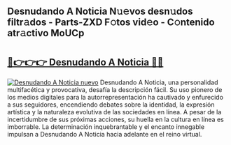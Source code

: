 ## Desnudando A Noticia N𝚞𝚎vos desn𝚞dos filtr𝚊dos - Parts-ZXD F𝚘tos vid𝚎o - C𝚘ntenido atr𝚊ctivo MoUCp

# <h2><a href="http://mb0ef0.tromn.icu/?c=Desnudando+A+Noticia">🔗👉👉👉 Desnudando A Noticia 🔗🔗</a></h2>

[![Desnudando A Noticia nuevo](https://i.imgur.com/pEAQMta.gif)](http://mb0ef0.tromn.icu/?c=Desnudando+A+Noticia)
Desnudando A Noticia, una personalidad multifacética y provocativa, desafía la descripción fácil. Su uso pionero de los medios digitales para la autorrepresentación ha cautivado y enfurecido a sus seguidores, encendiendo debates sobre la identidad, la expresión artística y la naturaleza evolutiva de las sociedades en línea. A pesar de la incertidumbre de sus próximas acciones, su huella en la cultura en línea es imborrable. La determinación inquebrantable y el encanto innegable impulsan a Desnudando A Noticia hacia adelante en el reino virtual.
